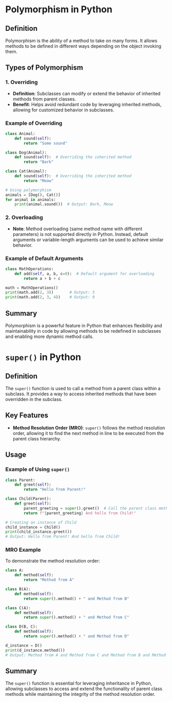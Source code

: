 
# Polymorphism in Python

## Definition
Polymorphism is the ability of a method to take on many forms. It allows methods to be defined in different ways depending on the object invoking them.

## Types of Polymorphism

### 1. Overriding
- **Definition**: Subclasses can modify or extend the behavior of inherited methods from parent classes.
- **Benefit**: Helps avoid redundant code by leveraging inherited methods, allowing for customized behavior in subclasses.

### Example of Overriding
```python
class Animal:
    def sound(self):
        return "Some sound"

class Dog(Animal):
    def sound(self):  # Overriding the inherited method
        return "Bark"

class Cat(Animal):
    def sound(self):  # Overriding the inherited method
        return "Meow"

# Using polymorphism
animals = [Dog(), Cat()]
for animal in animals:
    print(animal.sound())  # Output: Bark, Meow
```

### 2. Overloading
- **Note**: Method overloading (same method name with different parameters) is not supported directly in Python. Instead, default arguments or variable-length arguments can be used to achieve similar behavior.

### Example of Default Arguments
```python
class MathOperations:
    def add(self, a, b, c=0):  # Default argument for overloading
        return a + b + c

math = MathOperations()
print(math.add(2, 3))       # Output: 5
print(math.add(2, 3, 4))    # Output: 9
```

## Summary
Polymorphism is a powerful feature in Python that enhances flexibility and maintainability in code by allowing methods to be redefined in subclasses and enabling more dynamic method calls.



# `super()` in Python

## Definition
The `super()` function is used to call a method from a parent class within a subclass. It provides a way to access inherited methods that have been overridden in the subclass.

## Key Features
- **Method Resolution Order (MRO)**: `super()` follows the method resolution order, allowing it to find the next method in line to be executed from the parent class hierarchy.

## Usage

### Example of Using `super()`
```python
class Parent:
    def greet(self):
        return "Hello from Parent!"

class Child(Parent):
    def greet(self):
        parent_greeting = super().greet()  # Call the parent class method
        return f"{parent_greeting} And hello from Child!"

# Creating an instance of Child
child_instance = Child()
print(child_instance.greet())  
# Output: Hello from Parent! And hello from Child!
```

### MRO Example
To demonstrate the method resolution order:
```python
class A:
    def method(self):
        return "Method from A"

class B(A):
    def method(self):
        return super().method() + " and Method from B"

class C(A):
    def method(self):
        return super().method() + " and Method from C"

class D(B, C):
    def method(self):
        return super().method() + " and Method from D"

d_instance = D()
print(d_instance.method())  
# Output: Method from A and Method from C and Method from B and Method from D
```

## Summary
The `super()` function is essential for leveraging inheritance in Python, allowing subclasses to access and extend the functionality of parent class methods while maintaining the integrity of the method resolution order.
